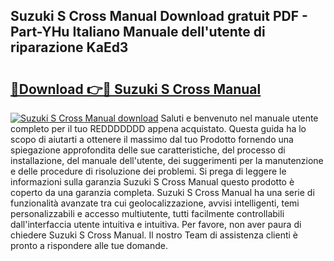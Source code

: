 ## Suzuki S Cross Manual Download gratuit PDF - Part-YHu Italiano Manuale dell'utente di riparazione KaEd3

# <h2><a href="http://dfcerj.blite.top/?on=Suzuki+S+Cross+Manual">🔗Download 👉🔴 Suzuki S Cross Manual</a></h2>

[![Suzuki S Cross Manual download](https://i.imgur.com/lujVjoI.png)](http://dfcerj.blite.top/?on=Suzuki+S+Cross+Manual)
Saluti e benvenuto nel manuale utente completo per il tuo REDDDDDDD appena acquistato. Questa guida ha lo scopo di aiutarti a ottenere il massimo dal tuo Prodotto fornendo una spiegazione approfondita delle sue caratteristiche, del processo di installazione, del manuale dell'utente, dei suggerimenti per la manutenzione e delle procedure di risoluzione dei problemi. Si prega di leggere le informazioni sulla garanzia Suzuki S Cross Manual questo prodotto è coperto da una garanzia completa. Suzuki S Cross Manual ha una serie di funzionalità avanzate tra cui geolocalizzazione, avvisi intelligenti, temi personalizzabili e accesso multiutente, tutti facilmente controllabili dall'interfaccia utente intuitiva e intuitiva. Per favore, non aver paura di chiedere Suzuki S Cross Manual. Il nostro Team di assistenza clienti è pronto a rispondere alle tue domande.
